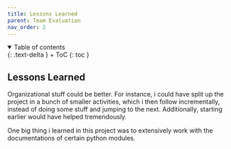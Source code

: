 ```yaml
---
title: Lessons Learned
parent: Team Evaluation
nav_order: 2
---
```






<details open markdown="block">
{: .text-delta }
<summary>Table of contents</summary>
+ ToC
{: toc }
</details>

## Lessons Learned 

Organizational stuff could be better. For instance, i could have split up the project in a bunch of smaller activities, which i then follow incrementally, instead of doing some stuff and jumping to the next. 
Additionally, starting earlier would have helped tremendously. 

One big thing i learned in this project was to extensively work with the documentations of certain python modules. 


